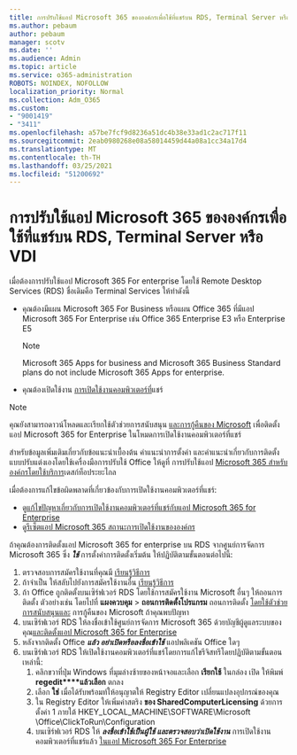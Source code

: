 ```yaml
---
title: การปรับใช้แอป Microsoft 365 ขององค์กรเพื่อใช้ที่แชร์บน RDS, Terminal Server หรือ VDI
ms.author: pebaum
author: pebaum
manager: scotv
ms.date: ''
ms.audience: Admin
ms.topic: article
ms.service: o365-administration
ROBOTS: NOINDEX, NOFOLLOW
localization_priority: Normal
ms.collection: Adm_O365
ms.custom:
- "9001419"
- "3411"
ms.openlocfilehash: a57be7fcf9d8236a51dc4b38e33ad1c2ac717f11
ms.sourcegitcommit: 2eab0980268e08a58014459d44a08a1cc34a17d4
ms.translationtype: MT
ms.contentlocale: th-TH
ms.lasthandoff: 03/25/2021
ms.locfileid: "51200692"
---
```

# <a name="deploying-microsoft-365-apps-for-enterprise-for-shared-use-on-rds-terminal-server-or-vdi"></a>การปรับใช้แอป Microsoft 365 ขององค์กรเพื่อใช้ที่แชร์บน RDS, Terminal Server หรือ VDI

เมื่อต้องการปรับใช้แอป Microsoft 365 For enterprise โดยใช้ Remote Desktop Services (RDS) ชื่อเดิมคือ Terminal Services ให้ทําดังนี้

- คุณต้องมีแผน Microsoft 365 For Business หรือแผน Office 365 ที่มีแอป Microsoft 365 For Enterprise เช่น Office 365 Enterprise E3 หรือ Enterprise E5
   > [!NOTE]
   > Microsoft 365 Apps for business and Microsoft 365 Business Standard plans do not include Microsoft 365 Apps for enterprise.
- คุณต้องเปิดใช้งาน [การเปิดใช้งานคอมพิวเตอร์ที่](https://docs.microsoft.com/DeployOffice/overview-shared-computer-activation)แชร์

> [!NOTE]
> คุณยังสามารถดาวน์โหลดและเรียกใช้ตัวช่วยการสนับสนุน [และการกู้คืนของ Microsoft](https://aka.ms/SaRA_OfficeSCA_M365Portal) เพื่อติดตั้งแอป Microsoft 365 for Enterprise ในโหมดการเปิดใช้งานคอมพิวเตอร์ที่แชร์

สําหรับข้อมูลเพิ่มเติมเกี่ยวกับข้อแนะนําเบื้องต้น คําแนะนําการตั้งค่า และคําแนะนําเกี่ยวกับการติดตั้งแบบปรับแต่งเองโดยใช้เครื่องมือการปรับใช้ Office ให้ดูที่ การปรับใช้แอป [Microsoft 365 สําหรับองค์กรโดยใช้บริการ](https://docs.microsoft.com/DeployOffice/deploy-microsoft-365-apps-remote-desktop-services)เดสก์ท็อประยะไกล

เมื่อต้องการแก้ไขข้อผิดพลาดที่เกี่ยวข้องกับการเปิดใช้งานคอมพิวเตอร์ที่แชร์:

- ดู[แก้ไขปัญหาเกี่ยวกับการเปิดใช้งานคอมพิวเตอร์ที่แชร์กับแอป Microsoft 365 for Enterprise](https://docs.microsoft.com/DeployOffice/troubleshoot-shared-computer-activation)
- ดู[รีเซ็ตแอป Microsoft 365 สถานะการเปิดใช้งานขององค์กร](https://go.microsoft.com/fwlink/?linkid=2109218)

ถ้าคุณต้องการติดตั้งแอป Microsoft 365 for enterprise บน RDS จากศูนย์การจัดการ Microsoft 365 ซึ่ง ***ใช้*** การตั้งค่าการติดตั้งเริ่มต้น ให้ปฏิบัติตามขั้นตอนต่อไปนี้:

1. ตรวจสอบการสมัครใช้งานที่คุณมี [เรียนรู้วิธีการ](https://docs.microsoft.com/microsoft-365/admin/admin-overview/what-subscription-do-i-have)
2. ถ้าจําเป็น ให้สลับไปยังการสมัครใช้งานอื่น [เรียนรู้วิธีการ](https://docs.microsoft.com/microsoft-365/commerce/subscriptions/switch-to-a-different-plan)
3. ถ้า Office ถูกติดตั้งบนเซิร์ฟเวอร์ RDS โดยใช้การสมัครใช้งาน Microsoft อื่นๆ ให้ถอนการติดตั้ง ตัวอย่างเช่น โดยไปที่ **แผงควบคุม**  >  **ถอนการติดตั้งโปรแกรม** ถอนการติดตั้ง [โดยใช้ตัวช่วยการสนับสนุนและ](https://aka.ms/SARA-OfficeUninstall-Alchemy) การกู้คืนของ Microsoft ถ้าคุณพบปัญหา
4. บนเซิร์ฟเวอร์ RDS ให้ลงชื่อเข้าใช้ศูนย์การจัดการ Microsoft 365 ด้วยบัญชีผู้ดูแลระบบของคุณ[และติดตั้งแอป Microsoft 365 for Enterprise](https://portal.office.com/OLS/MySoftware.aspx)
5. หลังจากติดตั้ง Office ***แล้ว อย่าเปิดหรือลงชื่อเข้าใช้*** แอปพลิเคชัน Office ใดๆ
6. บนเซิร์ฟเวอร์ RDS ให้เปิดใช้งานคอมพิวเตอร์ที่แชร์โดยการแก้ไขรีจิสทรีโดยปฏิบัติตามขั้นตอนเหล่านี้:
   1. คลิกขวาที่ปุ่ม Windows ที่มุมล่างซ้ายของหน้าจอและเลือก **เรียกใช้** ในกล่อง เปิด ให้พิมพ์ **regedit****แล้วเลือก** ตกลง
   2. เลือก **ใช่** เมื่อได้รับพร้อมท์ให้อนุญาตให้ Registry Editor เปลี่ยนแปลงอุปกรณ์ของคุณ
   3. ใน Registry Editor ให้เพิ่มค่าสตริง **ของ SharedComputerLicensing** ด้วยการตั้งค่า 1 ภายใต้ HKEY_LOCAL_MACHINE\SOFTWARE\Microsoft \Office\ClickToRun\Configuration
   4. บนเซิร์ฟเวอร์ RDS ให้ ***ลงชื่อเข้าใช้เป็นผู้ใช้ และตรวจสอบว่าเปิดใช้งาน*** การเปิดใช้งานคอมพิวเตอร์ที่แชร์แล้ว [ในแอป Microsoft 365 For Enterprise](https://docs.microsoft.com/DeployOffice/troubleshoot-shared-computer-activation#verify-that-activation-for-microsoft-365-apps-succeeded)
